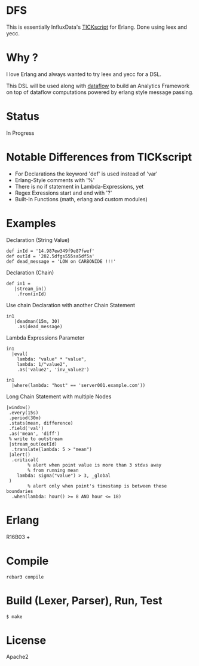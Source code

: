 # DFS

This is essentially InfluxData's [TICKscript](https://docs.influxdata.com/kapacitor/v1.2/tick/) for Erlang.
Done using leex and yecc.

# Why ?
I love Erlang and always wanted to try leex and yecc for a DSL.

This DSL will be used along with [dataflow](https://github.com/heyoka/dataflow) to build
an Analytics Framework on top of dataflow computations powered by erlang style message passing.

# Status
In Progress

# Notable Differences from TICKscript
 * For Declarations the keyword 'def' is used instead of 'var'
 * Erlang-Style comments with '%'
 * There is no if statement in Lambda-Expressions, yet
 * Regex Exressions start and end with '?'
 * Built-In Functions (math, erlang and custom modules)

# Examples
Declaration (String Value)

    def inId = '14.987ew349f9e87fwef'
    def outId = '202.5dfgs555sa5df5a'
    def dead_message = 'LOW on CARBONIDE !!!'

Declaration (Chain)

    def in1 =
       |stream_in()
        .from(inId)

Use chain Declaration with another Chain Statement

    in1
       |deadman(15m, 30)
        .as(dead_message)

Lambda Expressions Parameter

    in1
      |eval(
        lambda: "value" * "value",
        lambda: 1/"value2",
        .as('value2', 'inv_value2')

    in1
      |where(lambda: "host" == 'server001.example.com'))

Long Chain Statement with multiple Nodes

    |window()
     .every(15s)
     .period(30m)
     .stats(mean, difference)
     .field('val')
     .as('mean', 'diff')
     % write to outstream
     |stream_out(outId)
      .translate(lambda: 5 > "mean")
     |alert()
      .critical(
            % alert when point value is more than 3 stdvs away
            % from running mean
        lambda: sigma("value") > 3, _global
     )
            % alert only when point's timestamp is between these boundaries
      .when(lambda: hour() >= 8 AND hour <= 18)

# Erlang
R16B03 +

# Compile

    rebar3 compile

# Build (Lexer, Parser), Run, Test

    $ make

# License

Apache2

